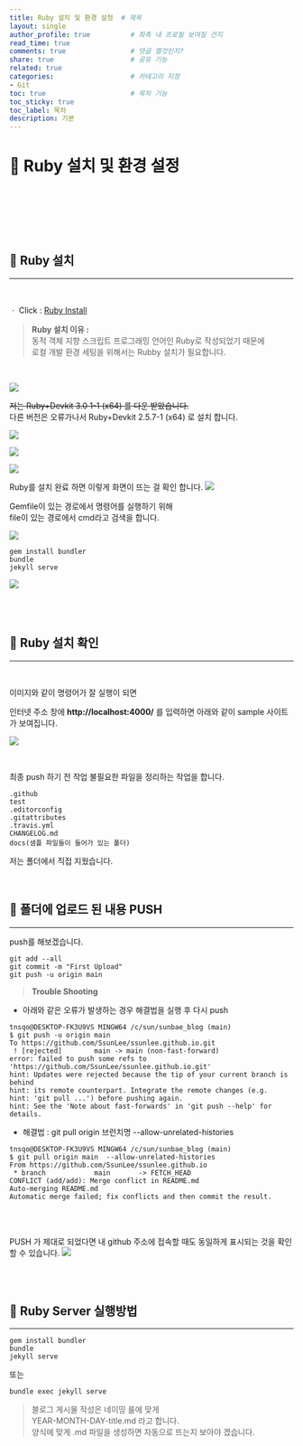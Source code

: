 ```yaml
---
title: Ruby 설치 및 환경 설정  # 제목
layout: single                
author_profile: true          # 좌측 내 프로필 보여질 건지
read_time: true
comments: true                # 댓글 열것인지?
share: true                   # 공유 기능 
related: true
categories:                   # 카테고리 지정
- Git
toc: true                     # 목차 기능 
toc_sticky: true
toc_label: 목차
description: 기본 
---
```



🐶 Ruby 설치 및 환경 설정
========================
<br/>
<br/>
<br/>
<br/>
<br/>


## 🦁 Ruby 설치
---
<br/>

ㆍ Click : [Ruby Install ](https://rubyinstaller.org/downloads/)  


> **Ruby 설치 이유 :**  
 동적 객체 지향 스크립트 프로그래밍 언어인 Ruby로 작성되었기 때문에  
 로컬 개발 환경 세팅을 위해서는 Rubby 설치가 필요합니다.

<br/>

![](https://images.velog.io/images/ssunbae/post/f7f6ecfa-d0b3-4fe6-ba10-a3f70eb815c1/image.png)

~~저는 Ruby+Devkit 3.0 1-1 (x64) 를 다운 받았습니다.~~  
다른 버전은 오류가나서 Ruby+Devkit 2.5.7-1 (x64) 로 설치 합니다.

![](https://images.velog.io/images/ssunbae/post/ff58da45-af10-4f21-aff8-a52dd8cfbde1/image.png)

![](https://images.velog.io/images/ssunbae/post/349a19fc-8af9-4fa5-a3a8-7cdee271dd49/image.png)

![](https://images.velog.io/images/ssunbae/post/f6c8b9a5-3a95-4909-8455-6ae66d9ff95b/image.png)


Ruby를 설치 완료 하면 이렇게 화면이 뜨는 걸 확인 합니다.
![](https://images.velog.io/images/ssunbae/post/b31b364f-bf30-4183-86f7-761b16b20051/image.png)


Gemfile이 있는 경로에서 명령어를 실행하기 위해  
file이 있는 경로에서 cmd라고 검색을 합니다.

![](https://images.velog.io/images/ssunbae/post/daada190-7707-4e0a-832f-fe59e775d2a1/image.png)

```
gem install bundler
bundle
jekyll serve
```
![](https://images.velog.io/images/ssunbae/post/065487e3-c616-47b7-a333-e9ee5bb0f772/image.png)
<br/>
<br/>
<br/>
<br/>

## 🦁 Ruby 설치 확인  
---
<br/>

이미지와 같이 명령어가 잘 실행이 되면  

인터넷 주소 창에 **http://localhost:4000/** 를 입력하면 아래와 같이 sample 사이트가 보여집니다.

![](https://images.velog.io/images/ssunbae/post/4b923614-823f-49be-8f39-c1e56873de38/image.png)

<br/>

최종 push 하기 전 작업 
불필요한 파일을 정리하는 작업을 합니다.

```
.github
test
.editorconfig
.gitattributes
.travis.yml
CHANGELOG.md
docs(샘플 파일들이 들어가 있는 폴더)
```
저는 폴더에서 직접 지웠습니다. 

<br/>



## 🦁 폴더에 업로드 된 내용 PUSH 
---

push를 해보겠습니다.
```
git add --all
git commit -m "First Upload"
git push -u origin main 
```

> **Trouble Shooting**

- 아래와 같은 오류가 발생하는 경우 해결법을 실행 후 다시 push

```
tnsqo@DESKTOP-FK3U9VS MINGW64 /c/sun/sunbae_blog (main)
$ git push -u origin main
To https://github.com/SsunLee/ssunlee.github.io.git
 ! [rejected]        main -> main (non-fast-forward)
error: failed to push some refs to 'https://github.com/SsunLee/ssunlee.github.io.git'
hint: Updates were rejected because the tip of your current branch is behind
hint: its remote counterpart. Integrate the remote changes (e.g.
hint: 'git pull ...') before pushing again.
hint: See the 'Note about fast-forwards' in 'git push --help' for details.
```

- 해결법 :  git pull origin 브런치명 --allow-unrelated-histories

```
tnsqo@DESKTOP-FK3U9VS MINGW64 /c/sun/sunbae_blog (main)
$ git pull origin main  --allow-unrelated-histories
From https://github.com/SsunLee/ssunlee.github.io
 * branch            main       -> FETCH_HEAD
CONFLICT (add/add): Merge conflict in README.md
Auto-merging README.md
Automatic merge failed; fix conflicts and then commit the result.
```

<br/>
<br/>



PUSH 가 제대로 되었다면 내 github 주소에 접속할 때도 동일하게
표시되는 것을 확인 할 수 있습니다.
![](https://images.velog.io/images/ssunbae/post/36cacd39-4920-4a70-b3e6-eb5264b3b0d4/image.png)

<br/><br/>

## 🦁 Ruby Server 실행방법
---

```
gem install bundler
bundle
jekyll serve
```
또는
```
bundle exec jekyll serve
```


> 블로그 게시물 작성은 네이밍 룰에 맞게  
YEAR-MONTH-DAY-title.md 라고 합니다.  
양식에 맞게 .md 파일을 생성하면 자동으로 뜨는지 보아야 겠습니다.